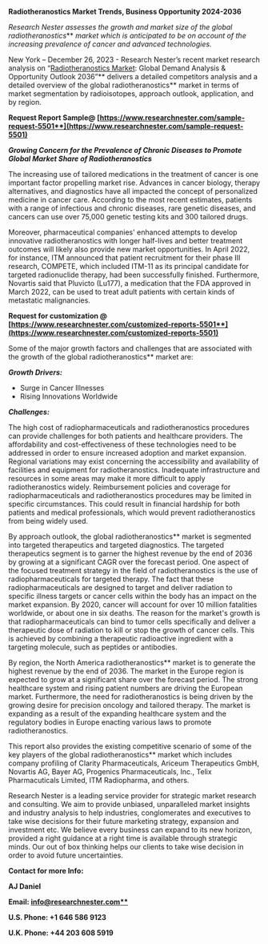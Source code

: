 ﻿**Radiotheranostics Market Trends, Business Opportunity 2024-2036**

*Research Nester assesses the growth and market size of the global radiotheranostics*** *market which is anticipated to be on account of the increasing prevalence of cancer and advanced technologies.* 

New York – December 26, 2023 - Research Nester’s recent market research analysis on “[Radiotheranostics Market](https://www.researchnester.com/reports/radiotheranostics-market/5501): Global Demand Analysis & Opportunity Outlook 2036”**  delivers a detailed competitors analysis and a detailed overview of the global radiotheranostics** market in terms of market segmentation by radioisotopes, approach outlook, application, and by region. 

**Request Report Sample@ [https://www.researchnester.com/sample-request-5501**](https://www.researchnester.com/sample-request-5501)**

***Growing Concern for the Prevalence of Chronic Diseases to Promote Global Market Share of Radiotheranostics***

The increasing use of tailored medications in the treatment of cancer is one important factor propelling market rise. Advances in cancer biology, therapy alternatives, and diagnostics have all impacted the concept of personalized medicine in cancer care. According to the most recent estimates, patients with a range of infectious and chronic diseases, rare genetic diseases, and cancers can use over 75,000 genetic testing kits and 300 tailored drugs. 

Moreover, pharmaceutical companies' enhanced attempts to develop innovative radiotheranostics with longer half-lives and better treatment outcomes will likely also provide new market opportunities. In April 2022, for instance, ITM announced that patient recruitment for their phase III research, COMPETE, which included ITM-11 as its principal candidate for targeted radionuclide therapy, had been successfully finished. Furthermore, Novartis said that Pluvicto (Lu177), a medication that the FDA approved in March 2022, can be used to treat adult patients with certain kinds of metastatic malignancies.

**Request for customization @ [https://www.researchnester.com/customized-reports-5501**](https://www.researchnester.com/customized-reports-5501)**

Some of the major growth factors and challenges that are associated with the growth of the global radiotheranostics** market are:

***Growth Drivers:***

- Surge in Cancer Illnesses
- Rising Innovations Worldwide

***Challenges:***

The high cost of radiopharmaceuticals and radiotheranostics procedures can provide challenges for both patients and healthcare providers. The affordability and cost-effectiveness of these technologies need to be addressed in order to ensure increased adoption and market expansion. Regional variations may exist concerning the accessibility and availability of facilities and equipment for radiotheranostics. Inadequate infrastructure and resources in some areas may make it more difficult to apply radiotheranostics widely. Reimbursement policies and coverage for radiopharmaceuticals and radiotheranostics procedures may be limited in specific circumstances. This could result in financial hardship for both patients and medical professionals, which would prevent radiotheranostics from being widely used. 

By approach outlook, the global radiotheranostics** market is segmented into targeted therapeutics and targeted diagnostics. The targeted therapeutics segment is to garner the highest revenue by the end of 2036 by growing at a significant CAGR over the forecast period. One aspect of the focused treatment strategy in the field of radiotheranostics is the use of radiopharmaceuticals for targeted therapy. The fact that these radiopharmaceuticals are designed to target and deliver radiation to specific illness targets or cancer cells within the body has an impact on the market expansion. By 2020, cancer will account for over 10 million fatalities worldwide, or about one in six deaths. The reason for the market's growth is that radiopharmaceuticals can bind to tumor cells specifically and deliver a therapeutic dose of radiation to kill or stop the growth of cancer cells. This is achieved by combining a therapeutic radioactive ingredient with a targeting molecule, such as peptides or antibodies.

By region, the North America radiotheranostics** market is to generate the highest revenue by the end of 2036. The market in the Europe region is expected to grow at a significant share over the forecast period. The strong healthcare system and rising patient numbers are driving the European market. Furthermore, the need for radiotheranostics is being driven by the growing desire for precision oncology and tailored therapy. The market is expanding as a result of the expanding healthcare system and the regulatory bodies in Europe enacting various laws to promote radiotheranostics.

This report also provides the existing competitive scenario of some of the key players of the global radiotheranostics** market which includes company profiling of Clarity Pharmaceuticals, Ariceum Therapeutics GmbH, Novartis AG, Bayer AG, Progenics Pharmaceuticals, Inc., Telix Pharmacuticals Limited, ITM Radiopharma, and others.

Research Nester is a leading service provider for strategic market research and consulting. We aim to provide unbiased, unparalleled market insights and industry analysis to help industries, conglomerates and executives to take wise decisions for their future marketing strategy, expansion and investment etc. We believe every business can expand to its new horizon, provided a right guidance at a right time is available through strategic minds. Our out of box thinking helps our clients to take wise decision in order to avoid future uncertainties.

**Contact for more Info:**

**AJ Daniel**

**Email: [info@researchnester.com**](mailto:info@researchnester.com)**

**U.S. Phone: +1 646 586 9123** 

**U.K. Phone: +44 203 608 5919**



